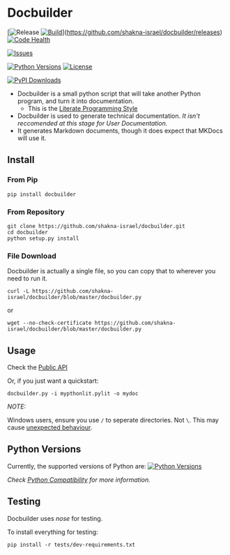 # Docbuilder

[![Release](https://img.shields.io/github/tag/shakna-israel/docbuilder.svg) [![Build](https://travis-ci.org/shakna-israel/docbuilder.svg)](https://travis-ci.org/shakna-israel/docbuilder/)](https://github.com/shakna-israel/docbuilder/releases)
[![Code Health](https://landscape.io/github/shakna-israel/docbuilder/master/landscape.svg?style=flat)](https://landscape.io/github/shakna-israel/docbuilder/master)

[![Issues](https://img.shields.io/github/issues/shakna-israel/docbuilder.svg)](https://github.com/shakna-israel/docbuilder/issues)

[![Python Versions](https://img.shields.io/badge/Python-2.6%2C%202.7%2C%203.2%2C%203.3%2C%203.4%2C%20PyPy%2C%20PyPy3%2C%20Cython-blue.svg)](https://github.com/shakna-israel/docbuilder/issues/12) [![License](https://img.shields.io/badge/license-MIT-blue.svg)](LICENSE)

[![PyPI Downloads](https://img.shields.io/pypi/dm/Docbuilder.svg)](https://pypi.python.org/pypi/docbuilder)

* Docbuilder is a small python script that will take another Python program, and turn it into documentation.
    * This is the [Literate Programming Style](https://github.com/jashkenas/journo)
* Docbuilder is used to generate technical documentation. *It isn't reccomended at this stage for User Documentation.*
* It generates Markdown documents, though it does expect that MKDocs will use it.

## Install

### From Pip

```
pip install docbuilder
```

### From Repository

```
git clone https://github.com/shakna-israel/docbuilder.git
cd docbuilder
python setup.py install
```

### File Download

Docbuilder is actually a single file, so you can copy that to wherever you need to run it.

```
curl -L https://github.com/shakna-israel/docbuilder/blob/master/docbuilder.py
```

or

```
wget --no-check-certificate https://github.com/shakna-israel/docbuilder/blob/master/docbuilder.py
```

## Usage

Check the [Public API](API)

Or, if you just want a quickstart:

```
docbuilder.py -i mypthonlit.pylit -o mydoc
```

*NOTE:* 

Windows users, ensure you use ```/``` to seperate directories. Not ```\```. This may cause [unexpected behaviour](https://github.com/shakna-israel/docbuilder/issues/59).

## Python Versions

Currently, the supported versions of Python are: [![Python Versions](https://img.shields.io/badge/Python-2.6%2C%202.7%2C%203.2%2C%203.3%2C%203.4%2C%20PyPy%2C%20PyPy3%2C%20Cython-blue.svg)](https://github.com/shakna-israel/docbuilder/issues/12)

*Check [Python Compatibility](https://github.com/shakna-israel/docbuilder/issues/12) for more information.*

## Testing

Docbuilder uses *nose* for testing.

To install everything for testing:

```
pip install -r tests/dev-requirements.txt
```
